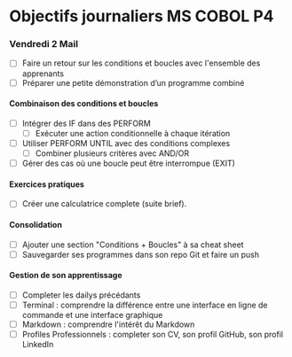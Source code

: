 # Objectifs journaliers MS COBOL P4

### Vendredi 2 Mail


- [ ] Faire un retour sur les conditions et boucles avec l'ensemble des apprenants
- [ ] Préparer une petite démonstration d’un programme combiné

#### Combinaison des conditions et boucles

- [ ] Intégrer des IF dans des PERFORM
  - [ ] Exécuter une action conditionnelle à chaque itération
- [ ] Utiliser PERFORM UNTIL avec des conditions complexes
  - [ ] Combiner plusieurs critères avec AND/OR
- [ ] Gérer des cas où une boucle peut être interrompue (EXIT)

#### Exercices pratiques

- [ ] Créer une calculatrice complete (suite brief).

#### Consolidation

- [ ] Ajouter une section "Conditions + Boucles" à sa cheat sheet
- [ ] Sauvegarder ses programmes dans son repo Git et faire un push

#### Gestion de son apprentissage

- [ ] Completer les dailys précédants
- [ ] Terminal : comprendre la différence entre une interface en ligne de commande et une interface graphique
- [ ] Markdown : comprendre l'intérêt du Markdown
- [ ] Profiles Professionnels : completer son CV, son profil GitHub, son profil LinkedIn